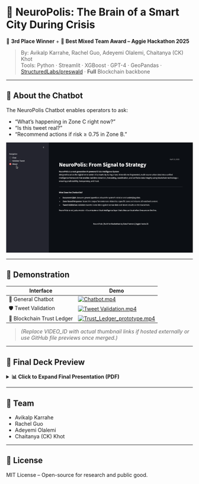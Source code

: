 
# 🌆 NeuroPolis: The Brain of a Smart City During Crisis
🥉 **3rd Place Winner** + 🧬 **Best Mixed Team Award – Aggie Hackathon 2025**

> By: Avikalp Karrahe, Rachel Guo, Adeyemi Olalemi, Chaitanya (CK) Khot  
> Tools: Python · Streamlit · XGBoost · GPT-4 · GeoPandas · [StructuredLabs/preswald](https://github.com/StructuredLabs/preswald) · **Full** Blockchain backbone

---

## 🧠 About the Chatbot

The NeuroPolis Chatbot enables operators to ask:
- “What’s happening in Zone C right now?”
- “Is this tweet real?”
- “Recommend actions if risk ≥ 0.75 in Zone B.”

![Chatbot Screenshot](Demo/About%20me.png)

---

## 🎥 Demonstration

| Interface | Demo |
|----------|------|
| 🧠 General Chatbot | [![Chatbot.mp4](https://img.youtube.com/vi/VIDEO_ID/0.jpg)](Demo/Chatbot.mp4) |
| 🛡️ Tweet Validation | [![Tweet Validation.mp4](https://img.youtube.com/vi/VIDEO_ID/0.jpg)](Demo/Tweet%20Validation.mp4) |
| 🔗 Blockchain Trust Ledger | [![Trust_Ledger_prototype.mp4](https://img.youtube.com/vi/VIDEO_ID/0.jpg)](Demo/Trust_Ledger_prototype.mp4) |

> *(Replace VIDEO_ID with actual thumbnail links if hosted externally or use GitHub file previews once merged.)*

---

## 📄 Final Deck Preview

<details>
<summary><strong>📊 Click to Expand Final Presentation (PDF)</strong></summary>

📄 [`Data Farmers – Neuropolis AggieHacks25.pdf`](Docs/Data%20Farmers%20-%20Neuropolis%20AggieHacks25.pdf)  
<iframe src="Docs/Data%20Farmers%20-%20Neuropolis%20AggieHacks25.pdf" width="100%" height="600px"></iframe>

</details>

---

## 👥 Team

- Avikalp Karrahe  
- Rachel Guo  
- Adeyemi Olalemi  
- Chaitanya (CK) Khot  

---

## 📜 License
MIT License – Open-source for research and public good.
